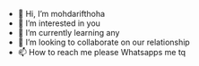 - 👋 Hi, I’m mohdarifthoha
- 👀 I’m interested in you
- 🌱 I’m currently learning any
- 💞️ I’m looking to collaborate on our relationship 
- 📫 How to reach me please Whatsapps me tq

<!---
mohdarifthoha/mohdarifthoha is a ✨ special ✨ repository because its `README.md` (this file) appears on your GitHub profile.
You can click the Preview link to take a look at your changes.
--->
